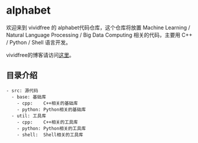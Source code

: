 # alphabet

欢迎来到 vividfree 的 alphabet代码仓库，这个仓库将放置 Machine Learning / Natural Language Processing / Big Data Computing 相关的代码，主要用 C++ / Python / Shell 语言开发。

vividfree的博客请访问[这里](http://vividfree.github.io/)。

## 目录介绍

    - src: 源代码 
      - base: 基础库
        - cpp:    C++相关的基础库
        - python: Python相关的基础库
      - util: 工具库
        - cpp:    C++相关的工具库
        - python: Python相关的工具库
        - shell:  Shell相关的工具库

